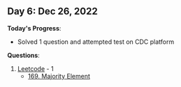 <!-- 
### Day X: MMM DD, YYYY

**Today's Progress**:
-

**Questions**:
1. [Leetcode](https://leetcode.com/KushalDube/) - 0
2. [CodeChef](https://www.codechef.com/users/kushaldube02) - 0
3. [GFG](https://auth.geeksforgeeks.org/user/kushaldube02/) - 0
4. [Hackerrank](https://www.hackerrank.com/KushalDube) - 0

**Thoughts**:
-

**Link to work:**
-->

## Day 6: Dec 26, 2022

**Today's Progress**:
- Solved 1 question and attempted test on CDC platform

**Questions**:
1. [Leetcode](https://leetcode.com/KushalDube/) - 1
    - [169. Majority Element](https://leetcode.com/problems/majority-element/)
